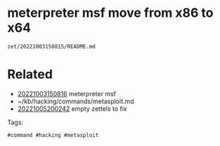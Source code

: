 # meterpreter msf move from x86 to x64

` zet/20221003150815/README.md `

# Related

- [20221003150816](/zet/20221003150816/README.md) meterpreter msf
- ~/kb/hacking/commands/metasploit.md
- [20221005200242](/zet/20221005200242/README.md) empty zettels to fix

Tags:

    #command #hacking #metasploit 
